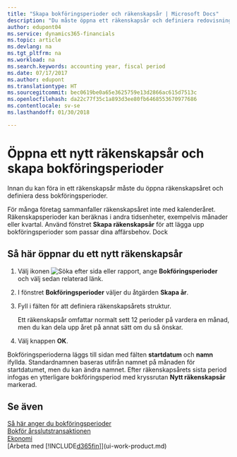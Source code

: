 ```yaml
---
title: "Skapa bokföringsperioder och räkenskapsår | Microsoft Docs"
description: "Du måste öppna ett räkenskapsår och definiera redovisningsperioder innan du kan föra in ett räkenskapsår."
author: edupont04
ms.service: dynamics365-financials
ms.topic: article
ms.devlang: na
ms.tgt_pltfrm: na
ms.workload: na
ms.search.keywords: accounting year, fiscal period
ms.date: 07/17/2017
ms.author: edupont
ms.translationtype: HT
ms.sourcegitcommit: bec0619be0a65e3625759e13d2866ac615d7513c
ms.openlocfilehash: da22c77f35c1a893d3ee80fb6468553670977686
ms.contentlocale: sv-se
ms.lasthandoff: 01/30/2018

---
```

# <a name="open-a-new-fiscal-year-and-create-accounting-periods"></a>Öppna ett nytt räkenskapsår och skapa bokföringsperioder
Innan du kan föra in ett räkenskapsår måste du öppna räkenskapsåret och definiera dess bokföringsperioder.  

För många företag sammanfaller räkenskapsåret inte med kalenderåret. Räkenskapsperioder kan beräknas i andra tidsenheter, exempelvis månader eller kvartal. Använd fönstret **Skapa räkenskapsår** för att lägga upp bokföringsperioder som passar dina affärsbehov. Dock   

## <a name="to-open-a-new-fiscal-year"></a>Så här öppnar du ett nytt räkenskapsår
1. Välj ikonen ![Söka efter sida eller rapport](media/ui-search/search_small.png "Ikonen Söka efter sida eller rapport"), ange **Bokföringsperioder** och välj sedan relaterad länk.
2. I fönstret **Bokföringsperioder** väljer du åtgärden **Skapa år**.
3. Fyll i fälten för att definiera räkenskapsårets struktur.

    Ett räkenskapsår omfattar normalt sett 12 perioder på vardera en månad, men du kan dela upp året på annat sätt om du så önskar.
4. Välj knappen **OK**.

Bokföringsperioderna läggs till sidan med fälten **startdatum** och **namn** ifyllda. Standardnamnen baseras utifrån namnet på månaden för startdatumet, men du kan ändra namnet. Efter räkenskapsårets sista period infogas en ytterligare bokföringsperiod med kryssrutan **Nytt räkenskapsår** markerad.  


## <a name="see-also"></a>Se även
[Så här anger du bokföringsperioder](finance-how-specify-posting-periods.md)  
[Bokför årsslutstransaktionen](year-how-post-year-end-close-entry.md)  
[Ekonomi](finance.md)  
[Arbeta med [!INCLUDE[d365fin](includes/d365fin_md.md)]](ui-work-product.md)

